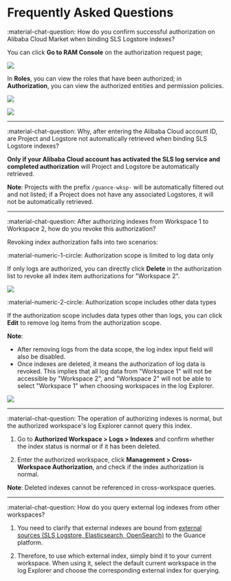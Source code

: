 # Frequently Asked Questions

:material-chat-question: How do you confirm successful authorization on Alibaba Cloud Market when binding SLS Logstore indexes?

You can click **Go to RAM Console** on the authorization request page;

![](img/index-4.png)

In **Roles**, you can view the roles that have been authorized; in **Authorization**, you can view the authorized entities and permission policies.

![](img/index-role.png)

![](img/index-auth.png)

---

:material-chat-question: Why, after entering the Alibaba Cloud account ID, are Project and Logstore not automatically retrieved when binding SLS Logstore indexes?

**Only if your Alibaba Cloud account has activated the SLS log service and completed authorization** will Project and Logstore be automatically retrieved.

**Note**: Projects with the prefix `/guance-wksp-` will be automatically filtered out and not listed; if a Project does not have any associated Logstores, it will not be automatically retrieved.

---

:material-chat-question: After authorizing indexes from Workspace 1 to Workspace 2, how do you revoke this authorization?

Revoking index authorization falls into two scenarios:

:material-numeric-1-circle: Authorization scope is limited to log data only

If only logs are authorized, you can directly click **Delete** in the authorization list to revoke all index item authorizations for "Workspace 2".

![](img/cross-workspace-index-3.png)

:material-numeric-2-circle: Authorization scope includes other data types

If the authorization scope includes data types other than logs, you can click **Edit** to remove log items from the authorization scope.

**Note**:

- After removing logs from the data scope, the log index input field will also be disabled.
- Once indexes are deleted, it means the authorization of log data is revoked. This implies that all log data from "Workspace 1" will not be accessible by "Workspace 2", and "Workspace 2" will not be able to select "Workspace 1" when choosing workspaces in the log Explorer.

![](img/cross-workspace-index-4.png)

---

:material-chat-question: The operation of authorizing indexes is normal, but the authorized workspace's log Explorer cannot query this index.

1. Go to **Authorized Workspace > Logs > Indexes** and confirm whether the index status is normal or if it has been deleted.

2. Enter the authorized workspace, click **Management > Cross-Workspace Authorization**, and check if the index authorization is normal.

**Note**: Deleted indexes cannot be referenced in cross-workspace queries.

---

:material-chat-question: How do you query external log indexes from other workspaces?

1. You need to clarify that external indexes are bound from [external sources (SLS Logstore, Elasticsearch, OpenSearch)](./multi-index/index.md) to the Guance platform.

2. Therefore, to use which external index, simply bind it to your current workspace. When using it, select the default current workspace in the log Explorer and choose the corresponding external index for querying.